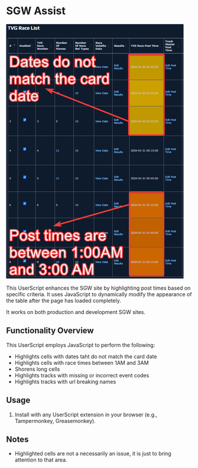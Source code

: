# SGW Assist

<img alt="user-script header" src="https://github.com/shawnb-fanduel/ops-highlightdates/blob/main/assets/header.png?raw=true"/>


This UserScript enhances the SGW site by highlighting post times based on specific criteria. It uses JavaScript to dynamically modify the appearance of the table after the page has loaded completely.

It works on both production and development SGW sites.


## Functionality Overview

This UserScript employs JavaScript to perform the following:

- Highlights cells with dates taht do not match the card date
- Highlights cells with race times between 1AM and 3AM
- Shorens long cells
- Highlights tracks with missing or incorrect event codes
- Highlights tracks with url breaking names


## Usage

1. Install with any UserScript extension in your browser (e.g., Tampermonkey, Greasemonkey).

## Notes

- Highlighted cells are not a necessarily an issue, it is just to bring attention to that area.
